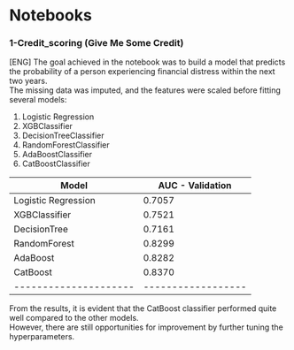 # Notebooks
### 1-Credit_scoring (Give Me Some Credit)
[ENG] The goal achieved in the notebook was to build a model that predicts   
the probability of a person experiencing financial distress within the next two years.  
The missing data was imputed, and the features were scaled before fitting several models:
1. Logistic Regression
2. XGBClassifier
3. DecisionTreeClassifier
4. RandomForestClassifier
5. AdaBoostClassifier
6. CatBoostClassifier

| Model               | AUC - Validation |
|---------------------|------------------|
| Logistic Regression | 0.7057           |
| XGBClassifier       | 0.7521           |
| DecisionTree        | 0.7161           |
| RandomForest        | 0.8299           |
| AdaBoost            | 0.8282           |
| CatBoost            | 0.8370           |
|---------------------|------------------|
From the results, it is evident that the CatBoost classifier performed quite well compared to the other models.  
However, there are still opportunities for improvement by further tuning the hyperparameters. 
